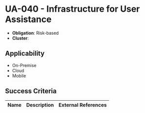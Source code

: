 # UA-040 - Infrastructure for User Assistance

- **Obligation**: Risk-based
- **Cluster**: 






## Applicability

- On-Premise
- Cloud
- Mobile



## Success Criteria

| Name | Description | External References |
| ----- | ---------- | ------------------- |

